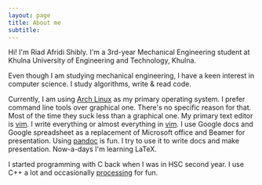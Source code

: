 ```yaml
---
layout: page
title: About me
subtitle: 
---
```


Hi! I'm Riad Afridi Shibly. I'm a 3rd-year Mechanical Engineering student at Khulna University of Engineering and Technology, Khulna.

Even though I am studying mechanical engineering, I have a keen interest in computer science. I study algorithms, write & read code.

Currently, I am using [Arch Linux](https://www.archlinux.org) as my primary operating system. I prefer command line tools over graphical one. There's no specific reason for that. Most of the time they suck less than a graphical one. My primary text editor is [vim](https://www.vim.org). I write everything or almost everything in [vim](https://www.vim.org). I use Google docs and Google spreadsheet as a replacement of Microsoft office and Beamer for presentation. Using [pandoc](http://pandoc.org) is fun. I try to use it to write docs and make presentation. Now-a-days I'm learning LaTeX.

I started programming with C back when I was in HSC second year. I use C++ a lot and occasionally [processing](https://www.processing.org) for fun.
